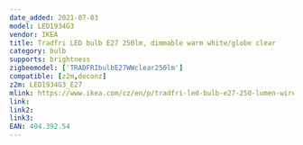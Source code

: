 ```yaml
---
date_added: 2021-07-03
model: LED1934G3
vendor: IKEA
title: Tradfri LED bulb E27 250lm, dimmable warm white/globe clear
category: bulb
supports: brightness
zigbeemodel: ['TRADFRIbulbE27WWclear250lm']
compatible: [z2m,deconz]
z2m: LED1934G3_E27
mlink: https://www.ikea.com/cz/en/p/tradfri-led-bulb-e27-250-lumen-wireless-dimmable-warm-white-globe-clear-40439254/
link: 
link2: 
link3: 
EAN: 404.392.54
---
```

